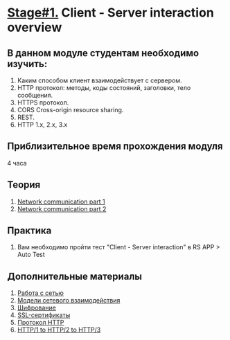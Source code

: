 # [Stage#1.](../../) Client - Server interaction overview

## В данном модуле студентам необходимо изучить:

1. Каким способом клиент взаимодействует с сервером.
2. HTTP протокол: методы, коды состояний, заголовки, тело сообщения.
3. HTTPS протокол.
4. CORS Cross-origin resource sharing.
5. REST.
6. HTTP 1.x, 2.x, 3.x

## Приблизительное время прохождения модуля

4 часа

## Теория

1. [Network communication part 1](https://www.youtube.com/watch?v=4jA9Nea51T8)
2. [Network communication part 2](https://www.youtube.com/watch?v=_8GoJck9O9Y)

## Практика

1. Вам необходимо пройти тест "Client - Server interaction" в RS APP > Auto Test

## Дополнительные материалы

1. [Работа с сетью](https://doka.guide/tools/network/)
2. [Модели сетевого взаимодействия](https://doka.guide/tools/network-models/)
3. [Шифрование](https://doka.guide/tools/encoding/)
4. [SSL-сертификаты](https://doka.guide/tools/ssl-certificates/)
5. [Протокол HTTP](https://doka.guide/tools/http-protocol/)
6. [HTTP/1 to HTTP/2 to HTTP/3](https://medium.com/@sandeep4.verma/http-1-to-http-2-to-http-3-647e73df67a8)
